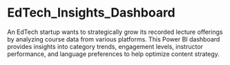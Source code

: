 # EdTech_Insights_Dashboard
An EdTech startup wants to strategically grow its recorded lecture offerings by analyzing course data from various platforms. This Power BI dashboard provides insights into category trends, engagement levels, instructor performance, and language preferences to help optimize content strategy.
